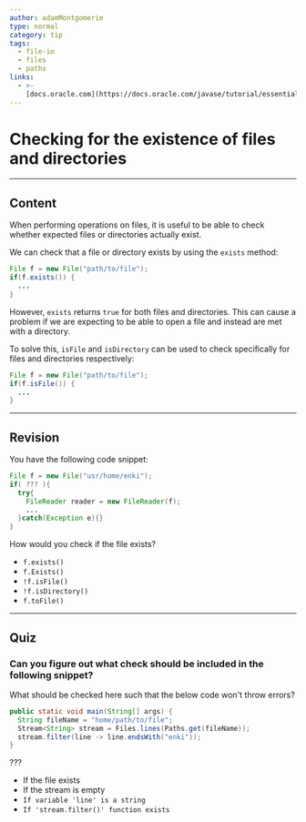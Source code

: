 ```yaml
---
author: adamMontgomerie
type: normal
category: tip
tags:
  - file-io
  - files
  - paths
links:
  - >-
    [docs.oracle.com](https://docs.oracle.com/javase/tutorial/essential/io/check.html){website}
---
```


# Checking for the existence of files and directories


---

## Content

When performing operations on files, it is useful to be able to check whether expected files or directories actually exist.

We can check that a file or directory exists by using the `exists` method:

```java
File f = new File("path/to/file");
if(f.exists()) {
  ...
}
```

However, `exists` returns `true` for both files and directories. This can cause a problem if we are expecting to be able to open a file and instead are met with a directory.

To solve this, `isFile` and `isDirectory` can be used to check specifically for files and directories respectively:

```java
File f = new File("path/to/file");
if(f.isFile()) {
  ...
}
```


---

## Revision

You have the following code snippet:

```java
File f = new File("usr/home/enki");
if( ??? ){
  try{
    FileReader reader = new FileReader(f);
    ...
  }catch(Exception e){}
}
```

How would you check if the file exists?

- `f.exists()`
- `f.Exists()`
- `!f.isFile()`
- `!f.isDirectory()`
- `f.toFile()`


---

## Quiz

### Can you figure out what check should be included in the following snippet?


What should be checked here such that the below code won't throw errors?

```java
public static void main(String[] args) {
  String fileName = "home/path/to/file";
  Stream<String> stream = Files.lines(Paths.get(fileName));
  stream.filter(line -> line.endsWith("enki"));
}
```

 ???

- If the file exists
- If the stream is empty
- `If variable 'line' is a string`
- `If 'stream.filter()' function exists`

